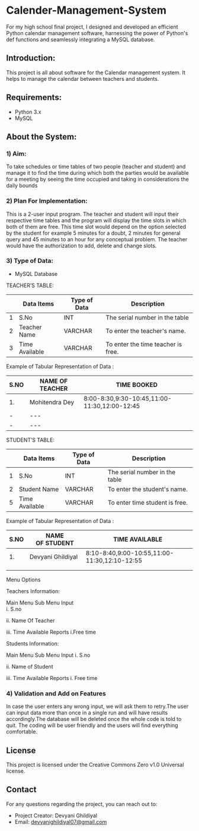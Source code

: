 # Calender-Management-System
For my high school final project, I designed and developed an efficient Python calendar management software, harnessing the power of Python's def functions and seamlessly integrating a MySQL database.

## Introduction:
This project is all about software for the Calendar management system. It helps to manage the calendar between teachers and students.

## Requirements:
* Python 3.x
* MySQL

## About the System:

### 1) Aim:
To take schedules or time tables of two people (teacher and student) and manage it to find the time during which both the parties would be available for a meeting by seeing the time occupied and taking in considerations the daily bounds


### 2) Plan For Implementation:
This is a 2-user input program. The teacher and student will input their respective time tables and the program will display the time slots in which both of them are free. This time slot would depend on the option selected by the student for example 5 minutes for a doubt, 2 minutes for general query and 45 minutes to an hour for any conceptual problem. The teacher would have the authorization to add, delete and change slots. 


### 3) Type of Data:
* MySQL Database


TEACHER’S TABLE:

 |   | Data Items     | Type of Data | Description                        |
 | - | -------------- | ------------ | ---------------------------------- |
 | 1 | S.No           | INT          | The serial number in the table     |
 | 2 | Teacher Name   | VARCHAR      | To enter the teacher's name.       |
 | 3 | Time Available | VARCHAR      | To enter the time teacher is free. |

Example of Tabular Representation of Data :

 | S.NO | NAME OF TEACHER | TIME BOOKED                                  |
 | ---- | --------------- | -------------------------------------------- |
 | 1.   | Mohitendra Dey  | 8:00-8:30,9:30-10:45,11:00-11:30,12:00-12:45 |
 |  -   | ---             |                                              |
 |  -   | ---             |                                              |



STUDENT’S TABLE:

|   | Data Items     | Type of Data | Description                    |
| - | -------------- | ------------ | ------------------------------ |
| 1 | S.No           | INT          | The serial number in the table |
| 2 | Student Name   | VARCHAR      | To enter the student's name.   |
| 5 | Time Available | VARCHAR      | To enter time student is free. |


Example of Tabular Representation of Data :

| S.NO | NAME OF STUDENT   | TIME AVAILABLE                               |
| ---- | ----------------- | -------------------------------------------- |
| 1.   | Devyani Ghildiyal | 8:10-8:40,9:00-10:55,11:00-11:30,12:10-12:55 |
|      |                   |                                              |
|      |                   |                                              |


Menu Options

Teachers Information:

Main Menu
Sub Menu
Input       
i.   S.no 


ii. Name Of Teacher


iii. Time Available
Reports
i.Free time 



Students Information:

Main Menu
Sub Menu
Input 
i.  S.no


ii. Name of Student


iii. Time Available
Reports
i. Free time





### 4) Validation and Add on Features   
In case the user enters any wrong input, we will ask them to retry.The user can input data more than once in a single run and will have results accordingly.The database will be deleted once the whole code is told to quit. The coding will be user friendly and the users will find everything comfortable. 

## License
This project is licensed under the Creative Commons Zero v1.0 Universal license.

## Contact
For any questions regarding the project, you can reach out to:

* Project Creator: Devyani Ghildiyal
* Email: devyanighildiyal07@gmail.com
